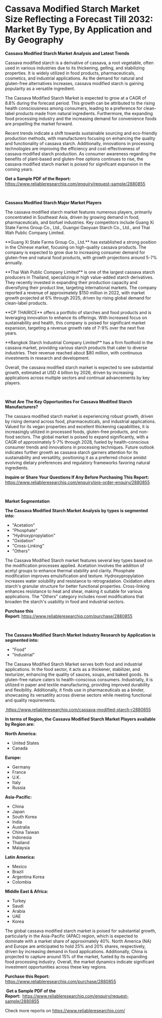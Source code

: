 <p><h1>Cassava Modified Starch Market Size Reflecting a Forecast Till 2032: Market By Type, By Application and By Geography</h1></p><p><strong>Cassava Modified Starch Market Analysis and Latest Trends</strong></p>
<p><p>Cassava modified starch is a derivative of cassava, a root vegetable, often used in various industries due to its thickening, gelling, and stabilizing properties. It is widely utilized in food products, pharmaceuticals, cosmetics, and industrial applications. As the demand for natural and gluten-free alternatives increases, cassava modified starch is gaining popularity as a versatile ingredient.</p><p>The Cassava Modified Starch Market is expected to grow at a CAGR of 8.8% during the forecast period. This growth can be attributed to the rising health consciousness among consumers, leading to a preference for clean-label products made from natural ingredients. Furthermore, the expanding food processing industry and the increasing demand for convenience foods are propelling the market forward. </p><p>Recent trends indicate a shift towards sustainable sourcing and eco-friendly production methods, with manufacturers focusing on enhancing the quality and functionality of cassava starch. Additionally, innovations in processing technologies are improving the efficiency and cost-effectiveness of cassava modified starch production. As consumer awareness regarding the benefits of plant-based and gluten-free options continues to rise, the cassava modified starch market is poised for significant expansion in the coming years.</p></p>
<p><strong>Get a Sample PDF of the Report:&nbsp;</strong> <a href="https://www.reliableresearchiq.com/enquiry/request-sample/2880855?utm_campaign=3077&utm_medium=2&utm_source=Github&utm_content=ia&utm_term=12032025&utm_id=cassava-modified-starch">https://www.reliableresearchiq.com/enquiry/request-sample/2880855</a></p>
<p>&nbsp;</p>
<p><strong>Cassava Modified Starch Major Market Players</strong></p>
<p><p>The cassava modified starch market features numerous players, primarily concentrated in Southeast Asia, driven by growing demand in food, pharmaceuticals, and biofuel industries. Key competitors include Guang Xi State Farms Group Co., Ltd., Guangxi Gaoyuan Starch Co., Ltd., and Thai Wah Public Company Limited.</p><p>**Guang Xi State Farms Group Co., Ltd.** has established a strong position in the Chinese market, focusing on high-quality cassava products. The company is expected to grow due to increasing consumer demand for gluten-free and natural food products, with growth projections around 5-7% annually.</p><p>**Thai Wah Public Company Limited** is one of the largest cassava starch producers in Thailand, specializing in high value-added starch derivatives. They recently invested in expanding their production capacity and diversifying their product line, targeting international markets. The company reported a revenue of approximately $150 million in 2022, with market growth projected at 6% through 2025, driven by rising global demand for clean-label products.</p><p>**CP THAIRICE** offers a portfolio of starches and food products and is leveraging innovation to enhance its offerings. With increased focus on sustainability and health, this company is poised for significant market expansion, targeting a revenue growth rate of 7-9% over the next five years.</p><p>**Bangkok Starch Industrial Company Limited** has a firm foothold in the cassava market, providing various starch products that cater to diverse industries. Their revenue reached about $80 million, with continuous investments in research and development.</p><p>Overall, the cassava modified starch market is expected to see substantial growth, estimated at USD 4 billion by 2026, driven by increasing applications across multiple sectors and continual advancements by key players. </p></p>
<p>&nbsp;</p>
<p><strong>What Are The Key Opportunities For Cassava Modified Starch Manufacturers?</strong></p>
<p><p>The cassava modified starch market is experiencing robust growth, driven by rising demand across food, pharmaceuticals, and industrial applications. Valued for its vegan properties and excellent thickening capabilities, it is increasingly utilized in processed foods, gluten-free products, and non-food sectors. The global market is poised to expand significantly, with a CAGR of approximately 5-7% through 2028, fueled by health-conscious consumer trends and innovations in processing techniques. Future outlook indicates further growth as cassava starch garners attention for its sustainability and versatility, positioning it as a preferred choice amidst evolving dietary preferences and regulatory frameworks favoring natural ingredients.</p></p>
<p><strong>Inquire or Share Your Questions If Any Before Purchasing This Report:</strong> <a href="https://www.reliableresearchiq.com/enquiry/pre-order-enquiry/2880855?utm_campaign=3077&utm_medium=2&utm_source=Github&utm_content=ia&utm_term=12032025&utm_id=cassava-modified-starch">https://www.reliableresearchiq.com/enquiry/pre-order-enquiry/2880855</a></p>
<p>&nbsp;</p>
<p><strong>Market Segmentation</strong></p>
<p><strong>The Cassava Modified Starch Market Analysis by types is segmented into:</strong></p>
<p><ul><li>"Acetation"</li><li>"Phosphate"</li><li>"Hydroxypropylation"</li><li>"Oxidation"</li><li>"Cross-Linking"</li><li>"Others"</li></ul></p>
<p><p>The Cassava Modified Starch market features several key types based on the modification processes applied. Acetation involves the addition of acetyl groups to enhance thermal stability and clarity. Phosphate modification improves emulsification and texture. Hydroxypropylation increases water solubility and resistance to retrogradation. Oxidation alters starch's granular structure for better functional properties. Cross-linking enhances resistance to heat and shear, making it suitable for various applications. The "Others" category includes novel modifications that broaden the starch's usability in food and industrial sectors.</p></p>
<p><strong>Purchase this Report:&nbsp;</strong><a href="https://www.reliableresearchiq.com/purchase/2880855?utm_campaign=3077&utm_medium=2&utm_source=Github&utm_content=ia&utm_term=12032025&utm_id=cassava-modified-starch">https://www.reliableresearchiq.com/purchase/2880855</a></p>
<p>&nbsp;</p>
<p><strong>The Cassava Modified Starch Market Industry Research by Application is segmented into:</strong></p>
<p><ul><li>"Food"</li><li>"Industrial"</li></ul></p>
<p><p>The Cassava Modified Starch Market serves both food and industrial applications. In the food sector, it acts as a thickener, stabilizer, and texturizer, enhancing the quality of sauces, soups, and baked goods. Its gluten-free nature caters to health-conscious consumers. Industrially, it is utilized in paper and textile manufacturing, providing improved durability and flexibility. Additionally, it finds use in pharmaceuticals as a binder, showcasing its versatility across diverse sectors while meeting functional and quality requirements.</p></p>
<p><a href="https://www.reliableresearchiq.com/cassava-modified-starch-r2880855?utm_campaign=3077&utm_medium=2&utm_source=Github&utm_content=ia&utm_term=12032025&utm_id=cassava-modified-starch">&nbsp;https://www.reliableresearchiq.com/cassava-modified-starch-r2880855</a></p>
<p><strong>In terms of Region, the Cassava Modified Starch Market Players available by Region are:</strong></p>
<p>
    <p> <strong> North America: </strong>
        <ul>
            <li>United States</li>
            <li>Canada</li>
        </ul>
        </p> 
    <p> <strong> Europe: </strong>
        <ul>
            <li>Germany</li>
            <li>France</li>
            <li>U.K.</li>
            <li>Italy</li>
            <li>Russia</li>
        </ul>
        </p> 
    <p> <strong> Asia-Pacific: </strong>
        <ul>
            <li>China</li>
            <li>Japan</li>
            <li>South Korea</li>
            <li>India</li>
            <li>Australia</li>
            <li>China Taiwan</li>
            <li>Indonesia</li>
            <li>Thailand</li>
            <li>Malaysia</li>
        </ul>
        </p> 
    <p> <strong> Latin America: </strong>
        <ul>
            <li>Mexico</li>
            <li>Brazil</li>
            <li>Argentina Korea</li>
            <li>Colombia</li>
        </ul>
        </p> 
    <p> <strong> Middle East & Africa: </strong>
        <ul>
            <li>Turkey</li>
            <li>Saudi</li>
            <li>Arabia</li>
            <li>UAE</li>
            <li>Korea</li>
        </ul>
    </p>
    </p>
<p><p>The global cassava modified starch market is poised for substantial growth, particularly in the Asia-Pacific (APAC) region, which is expected to dominate with a market share of approximately 40%. North America (NA) and Europe are anticipated to hold 25% and 20% shares, respectively, driven by increasing demand in food applications. Additionally, China is projected to capture around 15% of the market, fueled by its expanding food processing industry. Overall, the market dynamics indicate significant investment opportunities across these key regions.</p></p>
<p><strong>Purchase this Report: </strong><a href="https://www.reliableresearchiq.com/purchase/2880855?utm_campaign=3077&utm_medium=2&utm_source=Github&utm_content=ia&utm_term=12032025&utm_id=cassava-modified-starch">https://www.reliableresearchiq.com/purchase/2880855</a></p>
<p>&nbsp;<strong>Get a Sample PDF of the Report:&nbsp;&nbsp;</strong><a href="https://www.reliableresearchiq.com/enquiry/request-sample/2880855?utm_campaign=3077&utm_medium=2&utm_source=Github&utm_content=ia&utm_term=12032025&utm_id=cassava-modified-starch">https://www.reliableresearchiq.com/enquiry/request-sample/2880855</a></p>
<p><strong></strong></p>
<p>Check more reports on <a href="https://www.reliableresearchiq.com/?utm_campaign=3077&utm_medium=2&utm_source=Github&utm_content=ia&utm_term=12032025&utm_id=cassava-modified-starch">https://www.reliableresearchiq.com/</a></p>